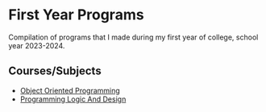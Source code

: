 # First Year Programs
Compilation of programs that I made during my first year of college, school year 2023-2024.

## Courses/Subjects
- [Object Oriented Programming](https://github.com/MarkApitan/College-Programs/tree/main/First-Year-Programs/Obeject-Oriented-Programming)
- [Programming Logic And Design](https://github.com/MarkApitan/College-Programs/tree/main/First-Year-Programs/Programming-Logic-and-Design)

